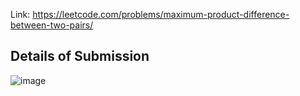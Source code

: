 Link: https://leetcode.com/problems/maximum-product-difference-between-two-pairs/
## Details of Submission
![image](https://github.com/mgalang229/LeetCode-Maximum-Product-Difference-Between-Two-Pairs/assets/51401355/29a90906-eb86-4f53-994c-4f8ab6b6be22)
